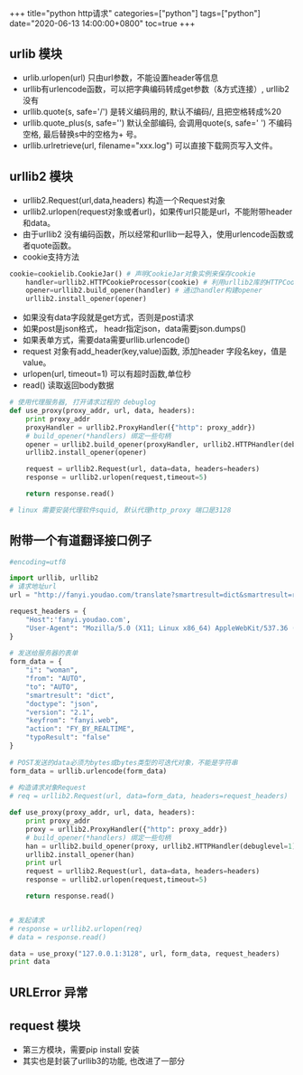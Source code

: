 +++
title="python http请求"
categories=["python"] 
tags=["python"] 
date="2020-06-13 14:00:00+0800"
toc=true
+++

## urlib 模块

* urlib.urlopen(url) 只由url参数，不能设置header等信息
* urllib有urlencode函数，可以把字典编码转成get参数（&方式连接）, urllib2 没有
* urllib.quote(s, safe='/') 是转义编码用的, 默认不编码/, 且把空格转成%20
* urllib.quote_plus(s, safe='') 默认全部编码, 会调用quote(s, safe=' ') 不编码空格, 最后替换s中的空格为+ 号。 
* urllib.urlretrieve(url, filename="xxx.log") 可以直接下载网页写入文件。

## urllib2 模块

* urllib2.Request(url,data,headers) 构造一个Request对象
* urllib2.urlopen(request对象或者url)，如果传url只能是url，不能附带header和data。
* 由于urllib2 没有编码函数，所以经常和urllib一起导入，使用urlencode函数或者quote函数。
* cookie支持方法 

```python
cookie=cookielib.CookieJar() # 声明CookieJar对象实例来保存cookie
	handler=urllib2.HTTPCookieProcessor(cookie) # 利用urllib2库的HTTPCookieProcessor对象来创建cookie处理器
	opener=urllib2.build_opener(handler) # 通过handler构建opener
	urllib2.install_opener(opener)
```

* 如果没有data字段就是get方式，否则是post请求
* 如果post是json格式， headr指定json，data需要json.dumps()
* 如果表单方式，需要data需要urllib.urlencode() 
* request 对象有add_header(key,value)函数, 添加header 字段名key，值是value。
* urlopen(url, timeout=1) 可以有超时函数,单位秒
* read() 读取返回body数据

```python
# 使用代理服务器, 打开请求过程的 debuglog
def use_proxy(proxy_addr, url, data, headers):
	print proxy_addr
	proxyHandler = urllib2.ProxyHandler({"http": proxy_addr})
	# build_opener(*handlers) 绑定一些句柄
	opener = urllib2.build_opener(proxyHandler, urllib2.HTTPHandler(debuglevel=1))
	urllib2.install_opener(opener)

	request = urllib2.Request(url, data=data, headers=headers)
	response = urllib2.urlopen(request,timeout=5)

	return response.read()

# linux 需要安装代理软件squid, 默认代理http_proxy 端口是3128

```

## 附带一个有道翻译接口例子

```python
#encoding=utf8

import urllib, urllib2
# 请求地址url
url = "http://fanyi.youdao.com/translate?smartresult=dict&smartresult=rule"

request_headers = {
    "Host":'fanyi.youdao.com',
    "User-Agent": "Mozilla/5.0 (X11; Linux x86_64) AppleWebKit/537.36 (KHTML, like Gecko) Chrome/63.0.3239.108 Safari/537.36",
}
 
# 发送给服务器的表单
form_data = {
    "i": "woman",
    "from": "AUTO",
    "to": "AUTO",
    "smartresult": "dict",
    "doctype": "json",
    "version": "2.1",
    "keyfrom": "fanyi.web",
    "action": "FY_BY_REALTIME",
    "typoResult": "false"
}
 
# POST发送的data必须为bytes或bytes类型的可迭代对象，不能是字符串
form_data = urllib.urlencode(form_data) 
 
# 构造请求对象Request
# req = urllib2.Request(url, data=form_data, headers=request_headers)

def use_proxy(proxy_addr, url, data, headers):
	print proxy_addr
	proxy = urllib2.ProxyHandler({"http": proxy_addr})
	# build_opener(*handlers) 绑定一些句柄
	han = urllib2.build_opener(proxy, urllib2.HTTPHandler(debuglevel=1))
	urllib2.install_opener(han)
	print url
	request = urllib2.Request(url, data=data, headers=headers)
	response = urllib2.urlopen(request,timeout=5)

	return response.read()


# 发起请求
# response = urllib2.urlopen(req)
# data = response.read()

data = use_proxy("127.0.0.1:3128", url, form_data, request_headers)
print data
```

## URLError 异常

## request 模块
* 第三方模块，需要pip install 安装
* 其实也是封装了urllib3的功能, 也改进了一部分